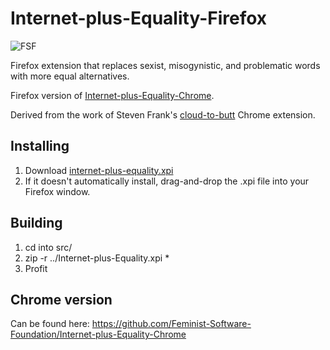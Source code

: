 Internet-plus-Equality-Firefox
==============================

  ![FSF](http://i.imgur.com/k0Xz5mD.png)

Firefox extension that replaces sexist, misogynistic, and problematic words with more equal alternatives.

Firefox version of [Internet-plus-Equality-Chrome](https://github.com/Feminist-Software-Foundation/Internet-plus-Equality-Chrome).

Derived from the work of Steven Frank's [cloud-to-butt](https://github.com/panicsteve/cloud-to-butt) Chrome extension.


Installing
----------

1. Download [internet-plus-equality.xpi](https://github.com/Feminist-Software-Foundation/Internet-plus-Equality-Firefox/blob/master/internet-plus-equality.xpi?raw=true)
2. If it doesn't automatically install, drag-and-drop the .xpi file into your Firefox window.

Building
--------

1. cd into src/
2. zip -r ../Internet-plus-Equality.xpi *
3. Profit


Chrome version
--------------

Can be found here: https://github.com/Feminist-Software-Foundation/Internet-plus-Equality-Chrome

